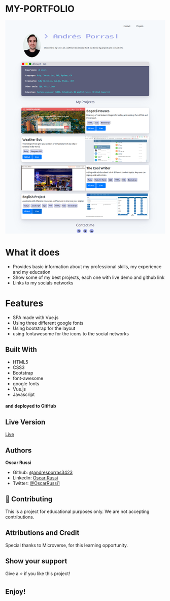 # MY-PORTFOLIO

![screenshot](./src/assets/screenshot.png)

# What it does

- Provides basic information about my professional skills, my experience and my education
- Show some of my best projects, each one with live demo and github link
- Links to my socials networks


# Features

- SPA made with Vue.js
- Using three different google fonts
- Using bootstrap for the layout
- using fontawesome for the icons to the social networks

## Built With

- HTML5
- CSS3
- Bootstrap
- font-awesome
- google fonts
- Vue.js
- Javascript

#### and deployed to GitHub

## Live Version

[Live](https://raw.githack.com/andresporras3423/my-portfolio/master/index.html)

## Authors

**Oscar Russi**
- Github: [@andresporras3423](https://github.com/andresporras3423/)
- Linkedin: [Oscar Russi](https://www.linkedin.com/in/oscar-andres-russi-porras/)
- Twitter: [@OscarRussi1](https://twitter.com/OscarRussi1)

## 🤝 Contributing

This is a project for educational purposes only. We are not accepting contributions.

## Attributions and Credit

Special thanks to Microverse, for this learning opportunity. 

## Show your support

Give a ⭐️ if you like this project!

## Enjoy!